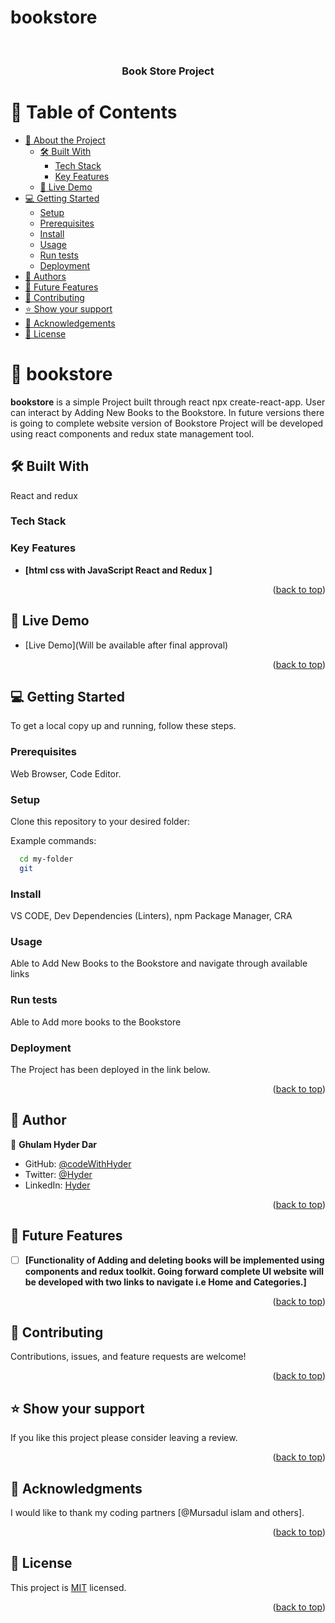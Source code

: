 # bookstore
<a name="readme-top"></a>

<div align="center">
  
  <br/>

  <h3><b>Book Store Project</b></h3>

</div>

# 📗 Table of Contents

- [📖 About the Project](#about-project)
  - [🛠 Built With](#built-with)
    - [Tech Stack](#tech-stack)
    - [Key Features](#key-features)
  - [🚀 Live Demo](#live-demo)
- [💻 Getting Started](#getting-started)
  - [Setup](#setup)
  - [Prerequisites](#prerequisites)
  - [Install](#install)
  - [Usage](#usage)
  - [Run tests](#run-tests)
  - [Deployment](#triangular_flag_on_post-deployment)
- [👥 Authors](#authors)
- [🔭 Future Features](#future-features)
- [🤝 Contributing](#contributing)
- [⭐️ Show your support](#support)
- [🙏 Acknowledgements](#acknowledgements)
- [📝 License](#license)

# 📖 bookstore <a name="about-project"></a>

**bookstore** is a simple Project built through react npx create-react-app. User can interact by Adding New Books to the Bookstore. In future versions there is going to complete website version of Bookstore Project will be developed using react components and redux state management tool. 

## 🛠 Built With <a name="built-with"></a>

React and redux

### Tech Stack <a name="tech-stack"></a>

### Key Features <a name="key-features"></a>

- **[html css with JavaScript React and Redux ]**

<p align="right">(<a href="#readme-top">back to top</a>)</p>

## 🚀 Live Demo <a name="live-demo"> </a>

- [Live Demo](Will be available after final approval)



<p align="right">(<a href="#readme-top">back to top</a>)</p>

## 💻 Getting Started <a name="getting-started"></a>

To get a local copy up and running, follow these steps.

### Prerequisites
Web Browser, Code Editor.

### Setup

Clone this repository to your desired folder:

Example commands:

```sh
  cd my-folder
  git 
```

### Install
VS CODE, Dev Dependencies (Linters), npm Package Manager, CRA 

### Usage
Able to Add New Books to the Bookstore and navigate through available links 

### Run tests
Able to Add more books to the Bookstore 

### Deployment
The Project has been deployed in the link below.

<p align="right">(<a href="#readme-top">back to top</a>)</p>

## 👥 Author <a name="authors"></a>

👤 **Ghulam Hyder Dar**

- GitHub: [@codeWithHyder](https://github.com/codeWithHyder)
- Twitter: [@Hyder](https://twitter.com/@hyder3512)
- LinkedIn: [Hyder](https://www.linkedin.com/in/ghulam-hyder-dar-165653206/)


<p align="right">(<a href="#readme-top">back to top</a>)</p>

## 🔭 Future Features <a name="future-features"></a>

- [ ] **[Functionality of Adding and deleting books will be implemented using components and redux toolkit. Going forward complete UI website will be developed with two links to navigate i.e Home and Categories.]**

<p align="right">(<a href="#readme-top">back to top</a>)</p>

## 🤝 Contributing <a name="contributing"></a>

Contributions, issues, and feature requests are welcome!

<p align="right">(<a href="#readme-top">back to top</a>)</p>

## ⭐️ Show your support <a name="support"></a>

If you like this project please consider leaving a review.

<p align="right">(<a href="#readme-top">back to top</a>)</p>

## 🙏 Acknowledgments <a name="acknowledgements"></a>

I would like to thank my coding partners [@Mursadul islam and others]. 

<p align="right">(<a href="#readme-top">back to top</a>)</p>

## 📝 License <a name="license"></a>

This project is [MIT](./LICENSE.md) licensed.

<p align="right">(<a href="#readme-top">back to top</a>)</p>
<a name="readme-top"></a>
